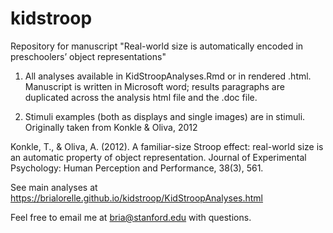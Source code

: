 # kidstroop
Repository for manuscript "Real-world size is automatically encoded in preschoolers’ object representations"


1. All analyses available in KidStroopAnalyses.Rmd or in rendered .html. 
Manuscript is written in Microsoft word; results paragraphs are duplicated across the analysis html file and the .doc file.

2. Stimuli examples (both as displays and single images) are in stimuli. Originally taken from Konkle & Oliva, 2012

Konkle, T., & Oliva, A. (2012). A familiar-size Stroop effect: real-world size is an automatic property of object representation. Journal of Experimental Psychology: Human Perception and Performance, 38(3), 561.

See main analyses at 
https://brialorelle.github.io/kidstroop/KidStroopAnalyses.html

Feel free to email me at bria@stanford.edu with questions.
